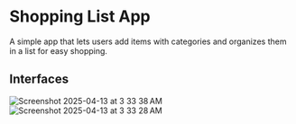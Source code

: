 # Shopping List App
A simple app that lets users add items with categories and organizes them in a list for easy shopping.

## Interfaces

![Screenshot 2025-04-13 at 3 33 38 AM](https://github.com/user-attachments/assets/4d22811b-aae0-4048-a41d-71a204afccbd)
![Screenshot 2025-04-13 at 3 33 28 AM](https://github.com/user-attachments/assets/49d0080f-cc05-4773-a75a-561cb9f7a8d8)
